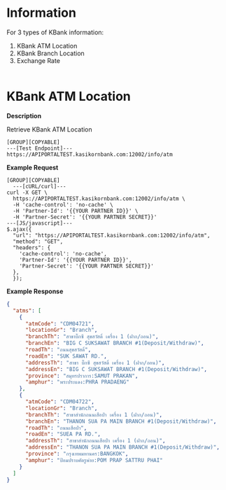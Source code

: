 ﻿# **Information**

For 3 types of KBank information:

1. KBank ATM Location
2. KBank Branch Location
3. Exchange Rate
   <br />
   <br />

# KBank ATM Location

**Description**

Retrieve KBank ATM Location

```
[GROUP][COPYABLE]
---[Test Endpoint]---
https://APIPORTALTEST.kasikornbank.com:12002/info/atm
```

**Example Request**

```
[GROUP][COPYABLE]
  ---[cURL/curl]---
curl -X GET \
  https://APIPORTALTEST.kasikornbank.com:12002/info/atm \
  -H 'cache-control': 'no-cache' \
  -H 'Partner-Id': '{{YOUR PARTNER ID}}' \
  -H 'Partner-Secret': '{{YOUR PARTNER SECRET}}'
---[JS/javascript]---
$.ajax({
  "url": "https://APIPORTALTEST.kasikornbank.com:12002/info/atm",
  "method": "GET",
  "headers": {
    'cache-control': 'no-cache',
    'Partner-Id': '{{YOUR PARTNER ID}}',
    'Partner-Secret': '{{YOUR PARTNER SECRET}}'
  },
  });
```

**Example Response**

```json
{
  "atms": [
    {
      "atmCode": "CDM04721",
      "locationGr": "Branch",
      "branchTh": "สาขาบิ๊กซี สุขสวัสดิ์ เครื่อง 1 (ฝาก/ถอน)",
      "branchEn": "BIG C SUKSAWAT BRANCH #1(Deposit/Withdraw)",
      "roadTh": "ถนนสุขสวัสดิ์",
      "roadEn": "SUK SAWAT RD.",
      "addressTh": "สาขา บิ๊กซี สุขสวัสดิ์ เครื่อง 1 (ฝาก/ถอน)",
      "addressEn": "BIG C SUKSAWAT BRANCH #1(Deposit/Withdraw)",
      "province": "สมุทรปราการ:SAMUT PRAKAN",
      "amphur": "พระประแดง:PHRA PRADAENG"
    },
    {
      "atmCode": "CDM04722",
      "locationGr": "Branch",
      "branchTh": "สาขาสำนักถนนเสือป่า เครื่อง 1 (ฝาก/ถอน)",
      "branchEn": "THANON SUA PA MAIN BRANCH #1(Deposit/Withdraw)",
      "roadTh": "ถนนเสือป่า",
      "roadEn": "SUEA PA RD.",
      "addressTh": "สาขาสำนักถนนเสือป่า เครื่อง 1 (ฝาก/ถอน)",
      "addressEn": "THANON SUA PA MAIN BRANCH #1(Deposit/Withdraw)",
      "province": "กรุงเทพมหานคร:BANGKOK",
      "amphur": "ป้อมปราบศัตรูพ่าย:POM PRAP SATTRU PHAI"
    }
  ]
}
```

